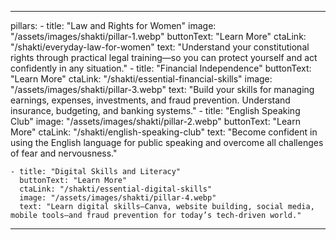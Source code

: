 ---

  pillars:
    - title: "Law and Rights for Women"
      image: "/assets/images/shakti/pillar-1.webp"
      buttonText: "Learn More"
      ctaLink: "/shakti/everyday-law-for-women"
      text: "Understand your constitutional rights through practical legal training—so you can protect yourself and act confidently in any situation."
    - title: "Financial Independence"
      buttonText: "Learn More"
      ctaLink: "/shakti/essential-financial-skills"
      image: "/assets/images/shakti/pillar-3.webp"
      text: "Build your skills for managing earnings, expenses, investments, and fraud prevention. Understand insurance, budgeting, and banking systems."
    - title: "English Speaking Club"
      image: "/assets/images/shakti/pillar-2.webp"
      buttonText: "Learn More"
      ctaLink: "/shakti/english-speaking-club"
      text: "Become confident in using the English language for public speaking and overcome all challenges of fear and nervousness."
      
    - title: "Digital Skills and Literacy"
      buttonText: "Learn More"
      ctaLink: "/shakti/essential-digital-skills"
      image: "/assets/images/shakti/pillar-4.webp"
      text: "Learn digital skills—Canva, website building, social media, mobile tools—and fraud prevention for today’s tech-driven world."



---